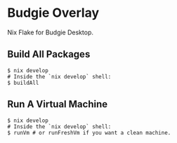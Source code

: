 # Budgie Overlay

Nix Flake for Budgie Desktop.

## Build All Packages

```shell
$ nix develop
# Inside the `nix develop` shell:
$ buildAll
```

## Run A Virtual Machine

```shell
$ nix develop
# Inside the `nix develop` shell:
$ runVm # or runFreshVm if you want a clean machine.
```
